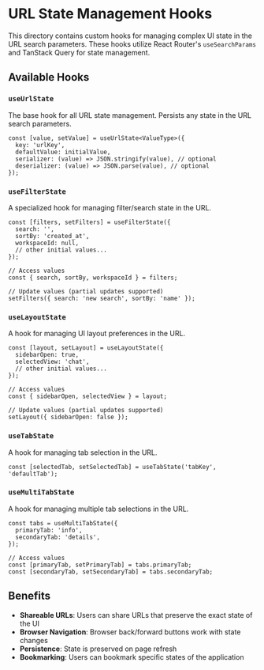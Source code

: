 # URL State Management Hooks

This directory contains custom hooks for managing complex UI state in the URL search parameters. These hooks utilize React Router's `useSearchParams` and TanStack Query for state management.

## Available Hooks

### `useUrlState`

The base hook for all URL state management. Persists any state in the URL search parameters.

```tsx
const [value, setValue] = useUrlState<ValueType>({
  key: 'urlKey',
  defaultValue: initialValue,
  serializer: (value) => JSON.stringify(value), // optional
  deserializer: (value) => JSON.parse(value), // optional
});
```

### `useFilterState`

A specialized hook for managing filter/search state in the URL.

```tsx
const [filters, setFilters] = useFilterState({
  search: '',
  sortBy: 'created_at',
  workspaceId: null,
  // other initial values...
});

// Access values
const { search, sortBy, workspaceId } = filters;

// Update values (partial updates supported)
setFilters({ search: 'new search', sortBy: 'name' });
```

### `useLayoutState`

A hook for managing UI layout preferences in the URL.

```tsx
const [layout, setLayout] = useLayoutState({
  sidebarOpen: true,
  selectedView: 'chat',
  // other initial values...
});

// Access values
const { sidebarOpen, selectedView } = layout;

// Update values (partial updates supported)
setLayout({ sidebarOpen: false });
```

### `useTabState`

A hook for managing tab selection in the URL.

```tsx
const [selectedTab, setSelectedTab] = useTabState('tabKey', 'defaultTab');
```

### `useMultiTabState`

A hook for managing multiple tab selections in the URL.

```tsx
const tabs = useMultiTabState({
  primaryTab: 'info',
  secondaryTab: 'details',
});

// Access values
const [primaryTab, setPrimaryTab] = tabs.primaryTab;
const [secondaryTab, setSecondaryTab] = tabs.secondaryTab;
```

## Benefits

- **Shareable URLs**: Users can share URLs that preserve the exact state of the UI
- **Browser Navigation**: Browser back/forward buttons work with state changes
- **Persistence**: State is preserved on page refresh
- **Bookmarking**: Users can bookmark specific states of the application 